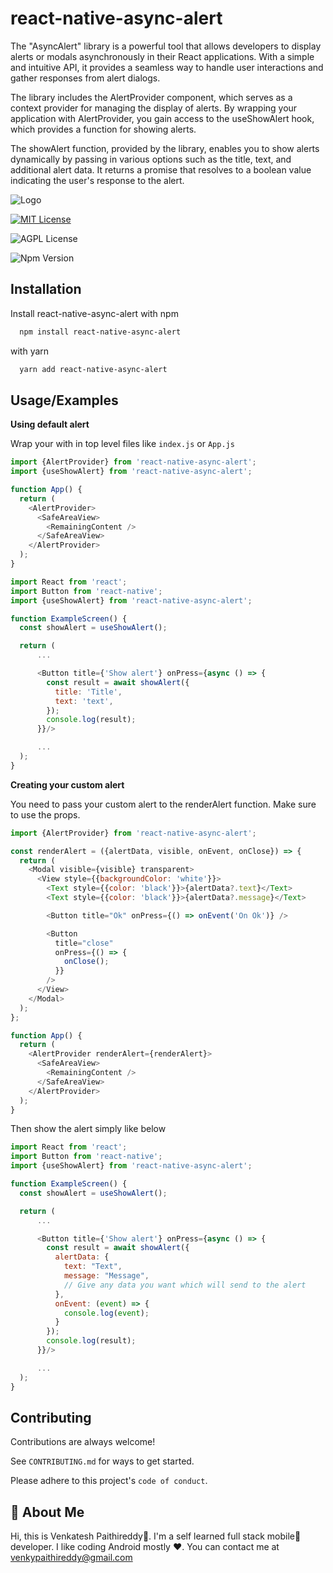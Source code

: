 # react-native-async-alert

The "AsyncAlert" library is a powerful tool that allows developers to display alerts or modals asynchronously in their React applications. With a simple and intuitive API, it provides a seamless way to handle user interactions and gather responses from alert dialogs.

The library includes the AlertProvider component, which serves as a context provider for managing the display of alerts. By wrapping your application with AlertProvider, you gain access to the useShowAlert hook, which provides a function for showing alerts.

The showAlert function, provided by the library, enables you to show alerts dynamically by passing in various options such as the title, text, and additional alert data. It returns a promise that resolves to a boolean value indicating the user's response to the alert.

![Logo](https://github.com/rvenky125/react-native-async-alert/assets/58197145/e59b34e4-acb3-43da-844b-efc4dbc8def7)

[![MIT License](https://img.shields.io/badge/License-MIT-green.svg)](https://choosealicense.com/licenses/mit/)

![AGPL License](https://img.shields.io/npm/dw/react-native-async-alert)

![Npm Version](https://img.shields.io/npm/v/react-native-async-alert)

## Installation

Install react-native-async-alert with npm

```bash
  npm install react-native-async-alert
```

with yarn

```bash
  yarn add react-native-async-alert
```

## Usage/Examples

**Using default alert**

Wrap your with <AlertProvider> in top level files like `index.js` or `App.js`

```javascript
import {AlertProvider} from 'react-native-async-alert';
import {useShowAlert} from 'react-native-async-alert';

function App() {
  return (
    <AlertProvider>
      <SafeAreaView>
        <RemainingContent />
      </SafeAreaView>
    </AlertProvider>
  );
}
```

```javascript
import React from 'react';
import Button from 'react-native';
import {useShowAlert} from 'react-native-async-alert';

function ExampleScreen() {
  const showAlert = useShowAlert();

  return (
      ...

      <Button title={'Show alert'} onPress={async () => {
        const result = await showAlert({
          title: 'Title',
          text: 'text',
        });
        console.log(result);
      }}/>

      ...
  );
}
```

**Creating your custom alert**

You need to pass your custom alert to the renderAlert function. Make sure to use the props.

```javascript
import {AlertProvider} from 'react-native-async-alert';

const renderAlert = ({alertData, visible, onEvent, onClose}) => {
  return (
    <Modal visible={visible} transparent>
      <View style={{backgroundColor: 'white'}}>
        <Text style={{color: 'black'}}>{alertData?.text}</Text>
        <Text style={{color: 'black'}}>{alertData?.message}</Text>

        <Button title="Ok" onPress={() => onEvent('On Ok')} />

        <Button
          title="close"
          onPress={() => {
            onClose();
          }}
        />
      </View>
    </Modal>
  );
};

function App() {
  return (
    <AlertProvider renderAlert={renderAlert}>
      <SafeAreaView>
        <RemainingContent />
      </SafeAreaView>
    </AlertProvider>
  );
}
```

Then show the alert simply like below

```javascript
import React from 'react';
import Button from 'react-native';
import {useShowAlert} from 'react-native-async-alert';

function ExampleScreen() {
  const showAlert = useShowAlert();

  return (
      ...

      <Button title={'Show alert'} onPress={async () => {
        const result = await showAlert({
          alertData: {
            text: "Text",
            message: "Message",
            // Give any data you want which will send to the alert
          },
          onEvent: (event) => {
            console.log(event);
          }
        });
        console.log(result);
      }}/>

      ...
  );
}
```

## Contributing

Contributions are always welcome!

See `CONTRIBUTING.md` for ways to get started.

Please adhere to this project's `code of conduct`.

## 🚀 About Me

Hi, this is Venkatesh Paithireddy👋. I'm a self learned full stack mobile📱 developer. I like coding Android mostly ❤️.
You can contact me at [venkypaithireddy@gmail.com](mailto://venkypathireddy@gmail.com)
